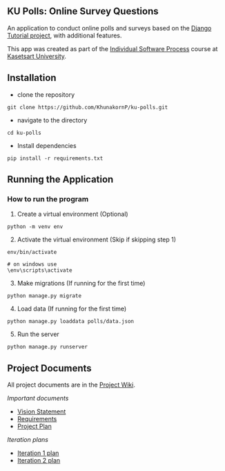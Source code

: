 ## KU Polls: Online Survey Questions 

An application to conduct online polls and surveys based
on the [Django Tutorial project](https://docs.djangoproject.com/en/5.1/intro/tutorial01/), with
additional features.

This app was created as part of the [Individual Software Process](
https://cpske.github.io/ISP) course at [Kasetsart University](https://www.ku.ac.th).

## Installation
- clone the repository
```
git clone https://github.com/KhunakornP/ku-polls.git
```
- navigate to the directory
```
cd ku-polls
```
- Install dependencies
```
pip install -r requirements.txt
```
## Running the Application

### How to run the program
1. Create a virtual environment (Optional)
```
python -m venv env
```
2. Activate the virtual environment (Skip if skipping step 1)
```
env/bin/activate

# on windows use
\env\scripts\activate
```
3. Make migrations (If running for the first time)
```
python manage.py migrate
```
4. Load data (If running for the first time)
```
python manage.py loaddata polls/data.json
```
5. Run the server
```
python manage.py runserver
```

## Project Documents

All project documents are in the [Project Wiki](../../wiki/Home).

*Important documents*
- [Vision Statement](../../wiki/Vision%20Statement)
- [Requirements](../../wiki/Requirements)
- [Project Plan](../../wiki/Project%20Plan)
  
*Iteration plans*
- [Iteration 1 plan](../../wiki/Iteration%201%20plan)
- [Iteration 2 plan](../../wiki/Iteration%202%20plan)
